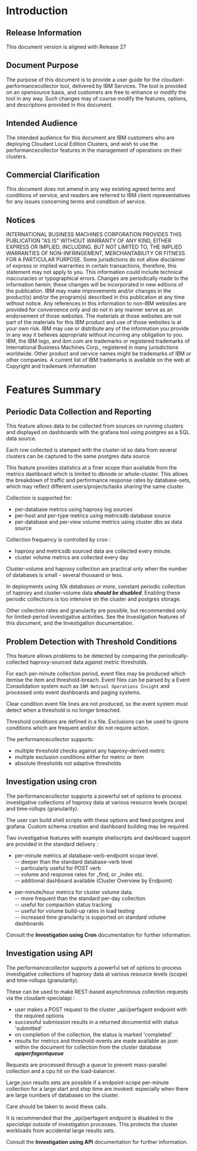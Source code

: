 
# Introduction
## Release Information
This document version is aligned with Release 27
## Document Purpose
The purpose of this document is to provide a user guide for the cloudant-performancecollector tool, delivered by IBM Services. 
The tool is provided on an opensource basis, and customers are free to enhance or modify the tool in any way. Such changes may of course modify the features, options, and descriptions provided in this document.

## Intended Audience 
The intended audience for this document are IBM customers who are deploying Cloudant Local Edition Clusters, and wish to use the performancecollector features in the management of operations on their clusters.
## Commercial Clarification 
 
This document does not amend in any way existing agreed terms and conditions of service, and readers are referred to IBM client representatives for any issues concerning terms and condition of service.
## Notices 
INTERNATIONAL BUSINESS MACHINES CORPORATION PROVIDES THIS PUBLICATION "AS IS" WITHOUT WARRANTY OF ANY KIND, EITHER EXPRESS OR IMPLIED, INCLUDING, BUT NOT LIMITED TO, THE IMPLIED WARRANTIES OF NON-INFRINGEMENT, MERCHANTABILITY OR FITNESS FOR A PARTICULAR PURPOSE. Some jurisdictions do not allow disclaimer of express or implied warranties in certain transactions, therefore, this statement may not apply to you.
This information could include technical inaccuracies or typographical errors. Changes are periodically made to the information herein; these changes will be incorporated in new editions of the publication. IBM may make improvements and/or changes in the product(s) and/or the program(s) described in this publication at any time without notice.
Any references in this information to non-IBM websites are provided for convenience only and do not in any manner serve as an endorsement of those websites. The materials at those websites are not part of the materials for this IBM product and use of those websites is at your own risk.
IBM may use or distribute any of the information you provide in any way it believes appropriate without incurring any obligation to you.
IBM, the IBM logo, and ibm.com are trademarks or registered trademarks of International Business Machines Corp., registered in many jurisdictions worldwide. Other product and service names might be trademarks of IBM or other companies. A current list of IBM trademarks is available on the web at Copyright and trademark information  

#	Features Summary
##	Periodic Data Collection and Reporting 
This feature allows data to be collected from sources on running clusters and displayed on dashboards with the grafana tool using postgres as a SQL data source. 

Each row collected is stamped with the cluster-id so data from several clusters can be captured to the same postgres data source.

This feature provides statistics at a finer scope than available from the metrics dashboard which is limited to dbnode or whole-cluster. This allows the breakdown of traffic and performance response rates by database-sets, which may reflect different users/projects/tasks sharing the same cluster. 
  
Collection is supported for:  
  
* per-database metrics using haproxy log sources
* per-host and per-type metrics using metricsdb database source
* per-database and per-view volume metrics using cluster dbs as data source  

Collection frequency is controlled by cron :  
  
* haproxy and metricsdb sourced data are collected every minute.  
* cluster volume metrics are collected every day

Cluster-volume and haproxy collection are practical only when the number of databases is small - several thousand or less.

In deployments using _10k databases or more_, constant periodic collection of haproxy and cluster-volume data **_should be disabled_**. Enabling these periodic collections is too intensive on the cluster and postgres storage. 

Other collection rates and granularity are possible, but recommended only for limited-period investigative activities. See the Investigation features of this document, and the Investigation documentation.
## Problem Detection with Threshold Conditions
This feature allows problems to be detected by comparing the periodically-collected haproxy-sourced data against metric thresholds.   
  
For each per-minute collection period, event files may be produced which itemise the item and threshold-breach. Event files can be parsed by a Event Consolidation system such as `IBM Netcool Operations Insight` and processed onto event dashboards and paging systems.

Clear condition event file lines are not produced, so the event system must detect when a threshold is no longer breached.

Threshold conditions are defined in a file. Exclusions can be used to ignore conditions which are frequent and/or do not require action.

The performancecollector supports:  
  
* multiple threshold checks against any haproxy-derived metric
* multiple exclusion conditions either for metric or item
* absolute thresholds not adaptive thresholds
    
## Investigation using cron 
 
The performancecollector supports a powerful set of options to process investigative collections of haproxy data at various resource levels (scope) and time-rollups (granularity).   

The user can build shell scripts with these options and feed postgres and grafana. Custom schema creation and dashboard building may be required. 
 
Two investigative features with example shellscripts and dashboard support are provided in the standard delivery : 
 
* per-minute metrics at database-verb-endpoint scope level.  
-- deeper than the standard database-verb level  
-- particularly useful for POST verb  
-- volume and response rates for \_find, or \_index etc.  
-- additional dashboard available (Cluster Overview by Endpoint)  

* per-minute/hour metrics for cluster volume data.  
-- more frequent than the standard per-day collection  
-- useful for compaction status tracking   
-- useful for volume build-up rates in load testing  
-- increased time granularity is supported on standard volume dashboards

Consult the **Investigation using Cron** documentation for further information.

## Investigation using API 
 
The performancecollector supports a powerful set of options to process investigative collections of haproxy data at various resource levels (scope) and time-rollups (granularity). 

These can be used to make REST-based asynchronous collection requests via the cloudant-specialapi :  

* user makes a POST request to the cluster \_api/perfagent endpoint with the required options
* successful submission results in a returned documentid with status 'submitted'
* on completion of the collection, the status is marked 'completed'
* results for metrics and threshold-events are made available as json within the document for collection from the cluster database **_apiperfagentqueue_** 

Requests are processed through a queue to prevent mass-parallel collection and a cpu hit on the load-balancer. 
 
Large json results sets are possible if a endpoint-scope per-minute collection for a large start and stop time are invoked: especially when there are large numbers of databases on the cluster.

Care should be taken to avoid these calls.

It is recommended that the \_api/perfagent endpoint is disabled in the _specialapi_ outside of investigation processes. This protects the cluster workloads from accidental large results sets.

Consult the **Investigation using API** documentation for further information.




